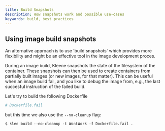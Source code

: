 ```yaml
---
title: Build Snapshots
description: How snapshots work and possible use-cases
keywords: build, best practices
---
```

## Using image build snapshots

An alternative approach is to use 'build snapshots' which provides more flexibility
and might be an effective tool in the image development proces.

During an image build, Kleene snapshots the state of the filesystem of the container.
These snapshots can then be used to create containers from partially built images
(or new images, for that matter).
This can be useful when an image build fail, and you like to debug the image from,
e.g., the last succesful instruction of the failed build.

Let's try to build the following Dockerfile

```dockerfile
# Dockerfile.fail
```

but this time we also use the `--no-cleanup` flag:

```
$ klee build --no-cleanup -t WontWork -f Dockerfile.fail .
```
